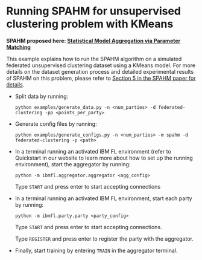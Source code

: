 

# Running SPAHM for unsupervised clustering problem with KMeans

**SPAHM proposed here: [Statistical Model Aggregation via Parameter Matching](https://arxiv.org/abs/1911.00218)**

This example explains how to run the SPAHM algorithm on a simulated federated unsupervised clustering dataset using 
a KMeans model. For more details on the dataset generation process and detailed experimental results 
of SPAHM on this problem, please refer to 
[Section 5 in the SPAHM paper for details](https://papers.nips.cc/paper/9277-statistical-model-aggregation-via-parameter-matching.pdf).


- Split data by running:

    ```
    python examples/generate_data.py -n <num_parties> -d federated-clustering -pp <points_per_party>
    ```
- Generate config files by running:
    ```
    python examples/generate_configs.py -n <num_parties> -m spahm -d federated-clustering -p <path>
    ```
- In a terminal running an activated IBM FL environment 
(refer to Quickstart in our website to learn more about how to set up the running environment), start the aggregator by running:
    ```
    python -m ibmfl.aggregator.aggregator <agg_config>
    ```
    Type `START` and press enter to start accepting connections
- In a terminal running an activated IBM FL environment, start each party by running:
    ```
    python -m ibmfl.party.party <party_config>
    ```
    Type `START` and press enter to start accepting connections.
    
    Type  `REGISTER` and press enter to register the party with the aggregator. 
- Finally, start training by entering `TRAIN` in the aggregator terminal.
